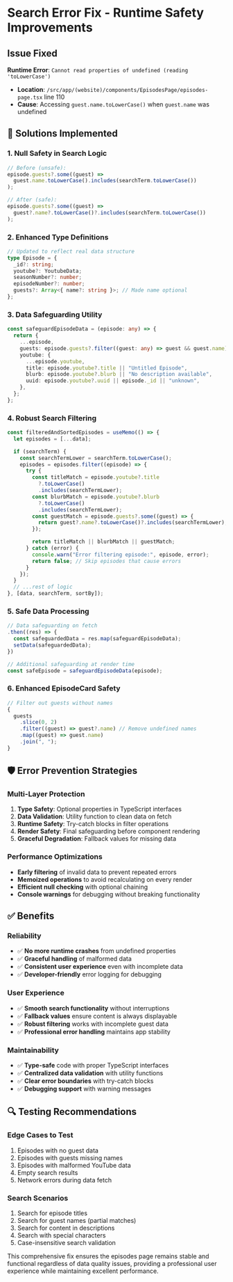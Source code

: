 # Search Error Fix - Runtime Safety Improvements

## Issue Fixed

**Runtime Error**: `Cannot read properties of undefined (reading 'toLowerCase')`

- **Location**: `/src/app/(website)/components/EpisodesPage/episodes-page.tsx` line 110
- **Cause**: Accessing `guest.name.toLowerCase()` when `guest.name` was undefined

## 🔧 Solutions Implemented

### 1. **Null Safety in Search Logic**

```typescript
// Before (unsafe):
episode.guests?.some((guest) =>
  guest.name.toLowerCase().includes(searchTerm.toLowerCase())
);

// After (safe):
episode.guests?.some((guest) =>
  guest?.name?.toLowerCase()?.includes(searchTerm.toLowerCase())
);
```

### 2. **Enhanced Type Definitions**

```typescript
// Updated to reflect real data structure
type Episode = {
  _id?: string;
  youtube?: YoutubeData;
  seasonNumber?: number;
  episodeNumber?: number;
  guests?: Array<{ name?: string }>; // Made name optional
};
```

### 3. **Data Safeguarding Utility**

```typescript
const safeguardEpisodeData = (episode: any) => {
  return {
    ...episode,
    guests: episode.guests?.filter((guest: any) => guest && guest.name) || [],
    youtube: {
      ...episode.youtube,
      title: episode.youtube?.title || "Untitled Episode",
      blurb: episode.youtube?.blurb || "No description available",
      uuid: episode.youtube?.uuid || episode._id || "unknown",
    },
  };
};
```

### 4. **Robust Search Filtering**

```typescript
const filteredAndSortedEpisodes = useMemo(() => {
  let episodes = [...data];

  if (searchTerm) {
    const searchTermLower = searchTerm.toLowerCase();
    episodes = episodes.filter((episode) => {
      try {
        const titleMatch = episode.youtube?.title
          ?.toLowerCase()
          .includes(searchTermLower);
        const blurbMatch = episode.youtube?.blurb
          ?.toLowerCase()
          .includes(searchTermLower);
        const guestMatch = episode.guests?.some((guest) => {
          return guest?.name?.toLowerCase()?.includes(searchTermLower);
        });

        return titleMatch || blurbMatch || guestMatch;
      } catch (error) {
        console.warn("Error filtering episode:", episode, error);
        return false; // Skip episodes that cause errors
      }
    });
  }
  // ...rest of logic
}, [data, searchTerm, sortBy]);
```

### 5. **Safe Data Processing**

```typescript
// Data safeguarding on fetch
.then((res) => {
  const safeguardedData = res.map(safeguardEpisodeData);
  setData(safeguardedData);
})

// Additional safeguarding at render time
const safeEpisode = safeguardEpisodeData(episode);
```

### 6. **Enhanced EpisodeCard Safety**

```typescript
// Filter out guests without names
{
  guests
    .slice(0, 2)
    .filter((guest) => guest?.name) // Remove undefined names
    .map((guest) => guest.name)
    .join(", ");
}
```

## 🛡️ Error Prevention Strategies

### **Multi-Layer Protection**

1. **Type Safety**: Optional properties in TypeScript interfaces
2. **Data Validation**: Utility function to clean data on fetch
3. **Runtime Safety**: Try-catch blocks in filter operations
4. **Render Safety**: Final safeguarding before component rendering
5. **Graceful Degradation**: Fallback values for missing data

### **Performance Optimizations**

- **Early filtering** of invalid data to prevent repeated errors
- **Memoized operations** to avoid recalculating on every render
- **Efficient null checking** with optional chaining
- **Console warnings** for debugging without breaking functionality

## ✅ Benefits

### **Reliability**

- ✅ **No more runtime crashes** from undefined properties
- ✅ **Graceful handling** of malformed data
- ✅ **Consistent user experience** even with incomplete data
- ✅ **Developer-friendly** error logging for debugging

### **User Experience**

- ✅ **Smooth search functionality** without interruptions
- ✅ **Fallback values** ensure content is always displayable
- ✅ **Robust filtering** works with incomplete guest data
- ✅ **Professional error handling** maintains app stability

### **Maintainability**

- ✅ **Type-safe** code with proper TypeScript interfaces
- ✅ **Centralized data validation** with utility functions
- ✅ **Clear error boundaries** with try-catch blocks
- ✅ **Debugging support** with warning messages

## 🔍 Testing Recommendations

### **Edge Cases to Test**

1. Episodes with no guest data
2. Episodes with guests missing names
3. Episodes with malformed YouTube data
4. Empty search results
5. Network errors during data fetch

### **Search Scenarios**

1. Search for episode titles
2. Search for guest names (partial matches)
3. Search for content in descriptions
4. Search with special characters
5. Case-insensitive search validation

This comprehensive fix ensures the episodes page remains stable and functional regardless of data quality issues, providing a professional user experience while maintaining excellent performance.
